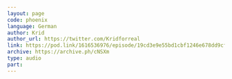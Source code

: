 ```yaml
---
layout: page
code: phoenix
language: German
author: Krid
author_url: https://twitter.com/Kridforreal
link: https://pod.link/1616536976/episode/19cd3e9e55bd1cbf1246e678dd9cf754
archive: https://archive.ph/cNSXm
type: audio
part: 
---
```

